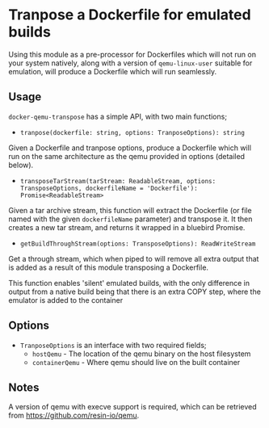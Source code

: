 # Tranpose a Dockerfile for emulated builds

Using this module as a pre-processor for Dockerfiles which will not run on your
system natively, along with a version of `qemu-linux-user` suitable for
emulation, will produce a Dockerfile which will run seamlessly.

## Usage

`docker-qemu-transpose` has a simple API, with two main functions;

* `tranpose(dockerfile: string, options: TranposeOptions): string`

Given a Dockerfile and tranpose options, produce a Dockerfile which will run on
the same architecture as the qemu provided in options (detailed below).

* `transposeTarStream(tarStream: ReadableStream, options: TransposeOptions, dockerfileName = 'Dockerfile'): Promise<ReadableStream>`

Given a tar archive stream, this function will extract the Dockerfile (or
file named with the given `dockerfileName` parameter) and transpose it. It then
creates a new tar stream, and returns it wrapped in a bluebird Promise.

* `getBuildThroughStream(options: TransposeOptions): ReadWriteStream`

Get a through stream, which when piped to will remove all
extra output that is added as a result of this module transposing a Dockerfile.

This function enables 'silent' emulated builds, with the only difference in output
from a native build being that there is an extra COPY step, where the emulator is
added to the container


## Options

* `TranposeOptions` is an interface with two required fields;
	* `hostQemu` - The location of the qemu binary on the host filesystem
	* `containerQemu` - Where qemu should live on the built container

## Notes

A version of qemu with execve support is required, which can be retrieved
from https://github.com/resin-io/qemu.
